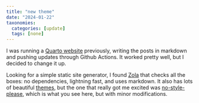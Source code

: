 ```yaml
---
title: "new theme"
date: "2024-01-22"
taxonomies:
  categories: [update]
  tags: [none]
---
```


I was running a [Quarto website](https://quarto.org/docs/websites/) previously, writing the posts in markdown and pushing updates through Github Actions. It worked pretty well, but I decided to change it up.

Looking for a simple static site generator, I found [Zola](https://github.com/getzola/zola) that checks all the boxes: no dependencies, lightning fast, and uses markdown. It also has lots of beautiful [themes](https://www.getzola.org/themes/), but the one that really got me excited was [no-style-please](https://github.com/atgumx/no-style-please), which is what you see here, but with minor modifications.
